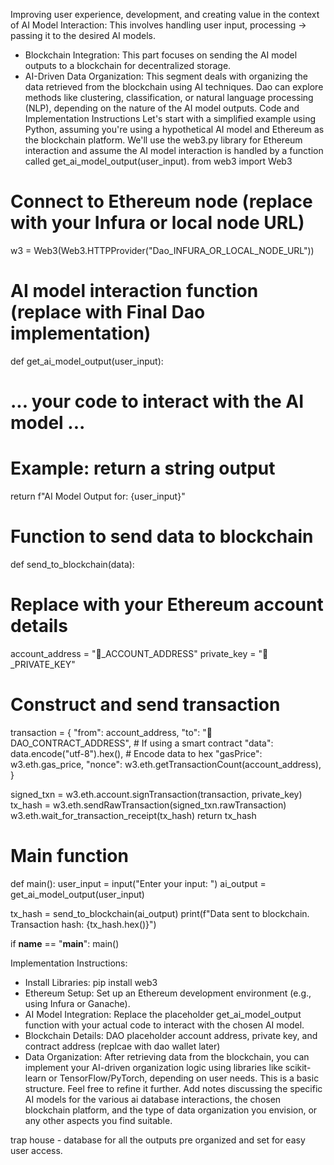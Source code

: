 Improving user experience, development, and creating value in the context of AI Model Interaction: This involves handling user input, processing -> passing it to the desired AI models. 
 * Blockchain Integration:  This part focuses on sending the AI model outputs to a blockchain for decentralized storage.
 * AI-Driven Data Organization:  This segment deals with organizing the data retrieved from the blockchain using AI techniques. Dao can explore methods like clustering, classification, or natural language processing (NLP), depending on the nature of the AI model outputs.
Code and Implementation Instructions
Let's start with a simplified example using Python, assuming you're using a hypothetical AI model and Ethereum as the blockchain platform.  We'll use the web3.py library for Ethereum interaction and assume the AI model interaction is handled by a function called get_ai_model_output(user_input).
from web3 import Web3

# Connect to Ethereum node (replace with your Infura or local node URL)
w3 = Web3(Web3.HTTPProvider("Dao_INFURA_OR_LOCAL_NODE_URL"))

# AI model interaction function (replace with Final Dao implementation)
def get_ai_model_output(user_input):
  # ... your code to interact with the AI model ...
  # Example: return a string output
  return f"AI Model Output for: {user_input}"

# Function to send data to blockchain
def send_to_blockchain(data):
  # Replace with your Ethereum account details
  account_address = "🍊_ACCOUNT_ADDRESS"
  private_key = "🍊_PRIVATE_KEY"

  # Construct and send transaction
  transaction = {
      "from": account_address,
      "to": "🍊DAO_CONTRACT_ADDRESS", # If using a smart contract
      "data": data.encode("utf-8").hex(), # Encode data to hex
      "gasPrice": w3.eth.gas_price,
      "nonce": w3.eth.getTransactionCount(account_address),
  }

  signed_txn = w3.eth.account.signTransaction(transaction, private_key)
  tx_hash = w3.eth.sendRawTransaction(signed_txn.rawTransaction)
  w3.eth.wait_for_transaction_receipt(tx_hash)
  return tx_hash

# Main function
def main():
  user_input = input("Enter your input: ")
  ai_output = get_ai_model_output(user_input)

  tx_hash = send_to_blockchain(ai_output)
  print(f"Data sent to blockchain. Transaction hash: {tx_hash.hex()}")

if __name__ == "__main__":
  main()

Implementation Instructions:
 * Install Libraries:  pip install web3
 * Ethereum Setup: Set up an Ethereum development environment (e.g., using Infura or Ganache).
 * AI Model Integration: Replace the placeholder get_ai_model_output function with your actual code to interact with the chosen AI model.
 * Blockchain Details: DAO placeholder account address, private key, and contract address (replcae with dao wallet later)
 * Data Organization: After retrieving data from the blockchain, you can implement your AI-driven organization logic using libraries like scikit-learn or TensorFlow/PyTorch, depending on user needs.
This is a basic structure.  Feel free to refine it further. Add notes discussing the specific AI models for the various ai database interactions, the chosen blockchain platform, and the type of data organization you envision, or any other aspects you find suitable.

trap house - database for all the outputs pre organized and set for easy user access. 
